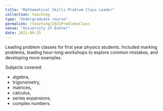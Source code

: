 ```yaml
---
title: "Mathematical Skills Problem Class Leader"
collection: teaching
type: "Undergraduate course"
permalink: /teaching/2021ProblemsClass
venue: "University of Exeter"
date: 2021-09-25
---
```


Leading problem classes for first year physics students. Included marking problems, leading hour-long workshops to explore common mistakes, and developing more examples.

Subjects covered:
- algebra,
-  trigonometry,
-  matrices,
-  calculus,
-  series expansions,
-  complex numbers.
